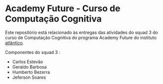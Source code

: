 # Academy Future - Curso de Computação Cognitiva

Este repositório está relacionado às entregas das atividades do squad 3 do curso de Computação Cognitiva do programa Academy Future do instituto [atlântico](https://www.atlantico.com.br). 

Componentes do squad 3 :

* Carlos Estevão
* Geraldo Barbosa
* Humberto Bezerra
* Jeferson Soares
